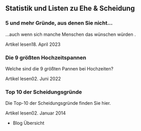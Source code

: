 ## Statistik und Listen zu Ehe & Scheidung

### 5 und mehr Gründe, aus denen Sie nicht...

...auch wenn sich manche Menschen das wünschen würden .

Artikel lesen18. April 2023

### Die 9 größten Hochzeitspannen

Welche sind die 9 größten Pannen bei Hochzeiten?

Artikel lesen02. Juni 2022

### Top 10 der Scheidungsgründe

Die Top-10 der Scheidungsgründe finden Sie hier.

Artikel lesen02. Januar 2014

- Blog Übersicht